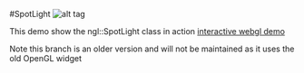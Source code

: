 #SpotLight
![alt tag](http://nccastaff.bournemouth.ac.uk/jmacey/GraphicsLib/Demos/Spotlight.png)

This demo show the ngl::SpotLight class in action
[interactive webgl demo](http://nccastaff.bournemouth.ac.uk/jmacey/WebGL/Spotlights/)

Note this branch is an older version and will not be maintained as it uses the old OpenGL widget

